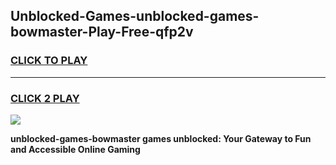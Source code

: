 
## Unblocked-Games-unblocked-games-bowmaster-Play-Free-qfp2v
<h3>
<a href="https://premium76.site?title=unblocked-games-bowmaster&ref=20A">CLICK TO PLAY</a></h3>
<hr>

<h3>
<a href="https://premium76.site?title=unblocked-games-bowmaster&ref=20A">CLICK 2 PLAY</a>
  
</h3>

<a href="https://premium76.site?title=unblocked-games-bowmaster&ref=20A"><img src="https://clearcache.store/games.png"></a>


**unblocked-games-bowmaster games unblocked: Your Gateway to Fun and Accessible Online Gaming**
